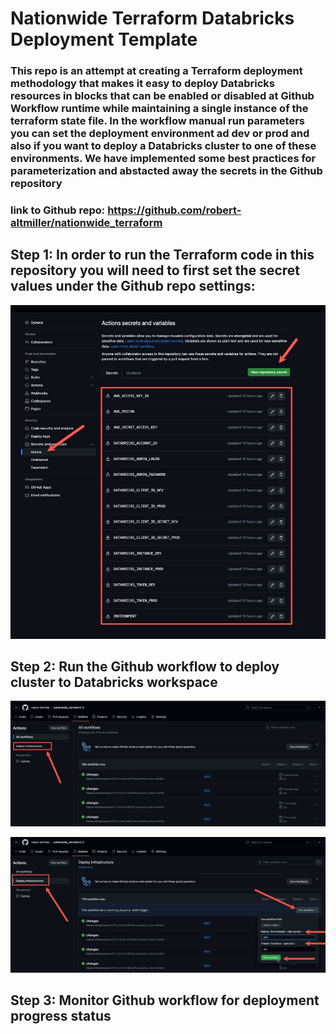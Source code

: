 # Nationwide Terraform Databricks Deployment Template

### This repo is an attempt at creating a Terraform deployment methodology that makes it easy to deploy Databricks resources in blocks that can be enabled or disabled at Github Workflow runtime while maintaining a single instance of the terraform state file.  In the workflow manual run parameters you can set the deployment environment ad __dev__ or __prod__ and also if you want to deploy a Databricks cluster to one of these environments.  We have implemented some best practices for parameterization and abstacted away the secrets in the Github repository

### link to Github repo: https://github.com/robert-altmiller/nationwide_terraform

## Step 1: In order to run the Terraform code in this repository you will need to first set the secret values under the Github repo settings:

![github_secrets.png](/readme_images/github_secrets.jpg)

## Step 2: Run the Github workflow to deploy cluster to Databricks workspace

![run_workflow1.png](/readme_images/run_workflow1.jpg)

![run_workflow2.png](/readme_images/run_workflow2.jpg)

## Step 3: Monitor Github workflow for deployment progress status


